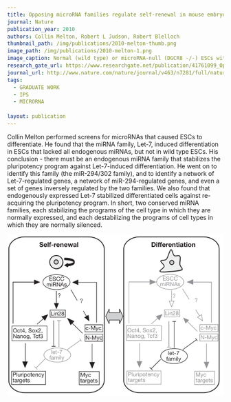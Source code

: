 ```yaml
---
title: Opposing microRNA families regulate self-renewal in mouse embryonic stem cells
journal: Nature
publication_year: 2010
authors: Collin Melton, Robert L Judson, Robert Blelloch
thumbnail_path: /img/publications/2010-melton-thumb.png
image_path: /img/publications/2010-melton-1.png
image_caption: Normal (wild type) or microRNA-null (DGCR8 -/-) ESCs with different combinations of individual miRNAs re-introduced and then stained for a marker of pluripotency.
research_gate_url: https://www.researchgate.net/publication/41761099_Opposing_microRNA_families_regulate_self-renewal_in_mouse_embryonic_stem_cells
journal_url: http://www.nature.com/nature/journal/v463/n7281/full/nature08725.html
tags:
  - GRADUATE WORK
  - IPS
  - MICRORNA

layout: publication
---
```

Collin Melton performed screens for microRNAs that caused ESCs to differentiate. He found that the miRNA family, Let-7, induced differentiation in ESCs that lacked all endogenous miRNAs, but not in wild type ESCs. His conclusion - there must be an endogenous miRNA family that stabilizes the pluripotency program against Let-7-induced differentiation. He went on to identify this family (the miR-294/302 family), and to identify a network of Let-7-regulated genes, a network of miR-294-regulated genes, and even a set of genes inversely regulated by the two families. We also found that endogenously expressed Let-7 stabilized differentiated cells against re-acquiring the pluripotency program. In short, two conserved miRNA families, each stabilizing the programs of the cell type in which they are normally expressed, and each destabilizing the programs of cell types in which they are normally silenced.

<img src="/img/publications/2010-melton-2.png" alt="" class="img-responsive" style="margin: auto">